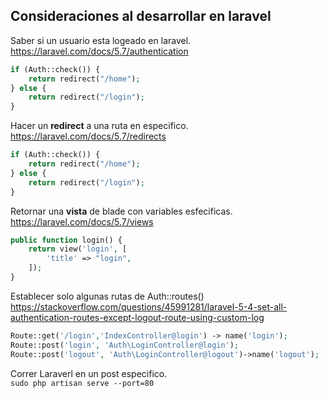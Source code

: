 ## Consideraciones al desarrollar en laravel
  
Saber si un usuario esta logeado en laravel.  
https://laravel.com/docs/5.7/authentication  
```php  
if (Auth::check()) {
    return redirect("/home");
} else {
    return redirect("/login");
}
```  
Hacer un **redirect** a una ruta en especifico.    
https://laravel.com/docs/5.7/redirects  
```php  
if (Auth::check()) {
    return redirect("/home");
} else {
    return redirect("/login");
}
```  
Retornar una **vista** de blade con variables esfecificas.  
https://laravel.com/docs/5.7/views  
```php   
public function login() {
    return view('login', [
        'title' => "login",
    ]);
}
```    
Establecer solo algunas rutas de Auth::routes() 
https://stackoverflow.com/questions/45991281/laravel-5-4-set-all-authentication-routes-except-logout-route-using-custom-log  
```php  
Route::get('/login','IndexController@login') -> name('login');
Route::post('login', 'Auth\LoginController@login');
Route::post('logout', 'Auth\LoginController@logout')->name('logout');
```    
Correr Laraverl en un post especifico.  
`sudo php artisan serve --port=80`  

